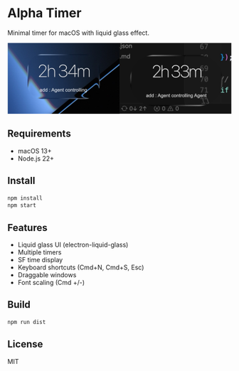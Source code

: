 # Alpha Timer

Minimal timer for macOS with liquid glass effect.

![Alpha Timer Screenshot](./assets/screenshot.jpg)

## Requirements

- macOS 13+
- Node.js 22+

## Install

```bash
npm install
npm start
```

## Features

- Liquid glass UI (electron-liquid-glass)
- Multiple timers
- SF time display
- Keyboard shortcuts (Cmd+N, Cmd+S, Esc)
- Draggable windows
- Font scaling (Cmd +/-)

## Build

```bash
npm run dist
```

## License

MIT